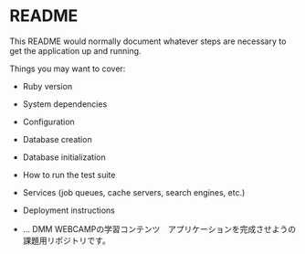 # README

This README would normally document whatever steps are necessary to get the
application up and running.

Things you may want to cover:

* Ruby version

* System dependencies

* Configuration

* Database creation

* Database initialization

* How to run the test suite

* Services (job queues, cache servers, search engines, etc.)

* Deployment instructions

* ...
DMM WEBCAMPの学習コンテンツ　アプリケーションを完成させようの課題用リポジトリです。

